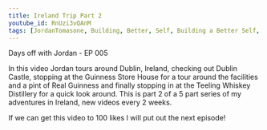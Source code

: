 ```yaml
---
title: Ireland Trip Part 2
youtube_id: RnUzi3vQAnM
tags: [JordanTomasone, Building, Better, Self, Building a Better Self, Hydration, Wind Turbines, Days off with Jordan, DOWJ, vlog, video blog,vlogging, Ireland Travel vlog, Ireland travel trip 2016, travel trip, vacation, travel vlogger, days off, jordan, Jordan, tomasone, Tomasone, Canadian traveling, traveling Canadian, Canadian traveling to Ireland, travel dublin, travel ireland, travel europe, Lifestyle, backpacking, Landmark, Tourism, Adventure, Culture, Experience Ireland, Guinness, Guiness Store House,touring Guinness Store House, Guinness tour, touring the Guinness Store House, Dublin Castle, visting the Dublin Castle, Castle, Teeling Whiskey Distillery, Whiskey Distellery, Irish whiskey, touring Teeling Whiskey Distillery]
---
```

Days off with Jordan - EP 005

In this video Jordan tours around Dublin, Ireland, checking out Dublin Castle, stopping at the Guinness Store House for a tour around the facilities and a pint of Real Guinness and finally stopping in at the Teeling Whiskey Distillery for a quick look around.
This is part 2 of a 5 part series of my adventures in Ireland, new videos every 2 weeks.

If we can get this video to 100 likes I will put out the next episode!
